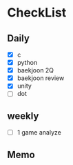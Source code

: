 # CheckList
## Daily
- [x] c
- [x] python
- [x] baekjoon 2Q
- [x] baekjoon review
- [x] unity
- [ ] dot

## weekly
- [ ] 1 game analyze 

## Memo